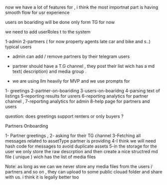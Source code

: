 now we have a lot of features for , i think the most importnat part is having smooth flow for usr experience

users on boariding will be done only form TG for now

we need to add userRoles t to the system 

1-admin 2-partners ( for now property agents late car and bike and s..) typical users 

- admin can add / remove partners by their telegram users

-  partner should have a T.G channel , they post their list wich has a md text( description) and media group .

- we are using llm heavily for MVP and we use prompts for 

1- greetings 2-partner-on-boariding 3-users-on-boaridng 4-parsing text of listings 5-reporting results for usrers 6-reporting analytics for partner channel , 7-reporting analytics for admin 8-help page for partners and users

question: does greetings support renters or only buyers ? 


Partners Onboarding 

1- Partner greetings , 
2- asking for their TG channel 
3-Fetching all messages related to assetType partner is providing
4-I think we will need hash code for messages to avoid duplicate assets
5-in the storage for the user we only store the raw descrption and then create a nice structred md file ( unique ) wich has the list of media files 

Note: as long as we can we never store any media files from the users / partners and so on , they can upload to some public clouad folder and share with us. i think it is legally better too



